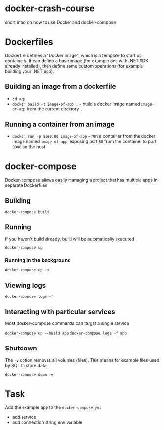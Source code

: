 # docker-crash-course
short intro on how to use Docker and docker-compose

# Dockerfiles

Dockerfile defines a "Docker image", which is a template to start up containers. It can define a base image (for example one with .NET SDK already installed), then define some custom operations (for example building your .NET app).

## Building an image from a dockerfile

- `cd app`
- `docker build -t image-of-app .` - build a docker image named `image-of-app` from the current directory `.`

## Running a container from an image

- `docker run -p 8080:80 image-of-app` - run a container from the docker image named `image-of-app`, exposing port `80` from the container to port `8080` on the host

# docker-compose

Docker-compose allows easily managing a project that has multiple apps in separate Dockerfiles

## Building

`docker-compose build`

## Running

If you haven't build already, build will be automatically executed

`docker-compose up`

### Running in the background

`docker-compose up -d`

## Viewing logs

`docker-compose logs -f`


## Interacting with particular services

Most docker-compose commands can target a single service

`docker-compose up --build app`
`docker-compose logs -f app`

## Shutdown

The `-v` option removes all volumes (files). This means for example files used by SQL to store data.

`docker-compose down -v`

# Task

Add the example app to the `docker-compose.yml`

- add service
- add connection string env variable